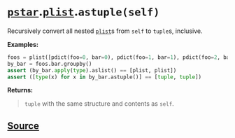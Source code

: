 # [`pstar`](./pstar.md).[`plist`](./pstar_plist.md).`astuple(self)`

Recursively convert all nested [`plist`](./pstar_plist.md)s from `self` to `tuple`s, inclusive.

**Examples:**
```python
foos = plist([pdict(foo=0, bar=0), pdict(foo=1, bar=1), pdict(foo=2, bar=0)])
by_bar = foos.bar.groupby()
assert (by_bar.apply(type).aslist() == [plist, plist])
assert ([type(x) for x in by_bar.astuple()] == [tuple, tuple])
```

**Returns:**

>    `tuple` with the same structure and contents as `self`.



## [Source](../pstar/pstar.py#L3303-L3322)